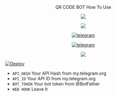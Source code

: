 <p align="center">
QR CODE BOT  
   How To Use

<p align="center">
<a href="http://www.youtube.com/watch?v=nfWjbuQqgJc"><img src="https://img.shields.io/badge/How%20To%20Use%20Check%20My%20Youtube%20Video-orange.svg?logo=Youtube"></a>



<p align="center">
<a href="http://www.youtube.com/watch?v=nfWjbuQqgJc"><img src="https://img.shields.io/badge/THE%20HB%20SUBSCRIBE-darkblue.svg?logo=Youtube"></a>
<p align="center">
<a href="https://t.me/alluaddict"><img alt="telegram" src="https://img.shields.io/badge/THE HB TELEGRAM-%22B1B17.svg?&logo=telegram&logoColor=red"></a>
<p align="center">
<a href="https://t.me/TELSABOTS"><img alt="telegram" src="https://img.shields.io/badge/HB BOTS TELEGRAM-%22B1B17.svg?&logo=telegram&logoColor=red"></a>
<p align="center">
  
  <a href="https://www.python.org">
    <img src="http://ForTheBadge.com/images/badges/made-with-python.svg">
    

[![Deploy](https://www.herokucdn.com/deploy/button.svg)](https://heroku.com/deploy?template=https://github.com/hbbots/QR-COD-EBOT)
    
    


- `API_HASH` Your API Hash from my.telegram.org
- `API_ID` Your API ID from my.telegram.org
- `BOT_TOKEN` Your bot token from @BotFather
- `WEB HOOK` Leave It

</details>
